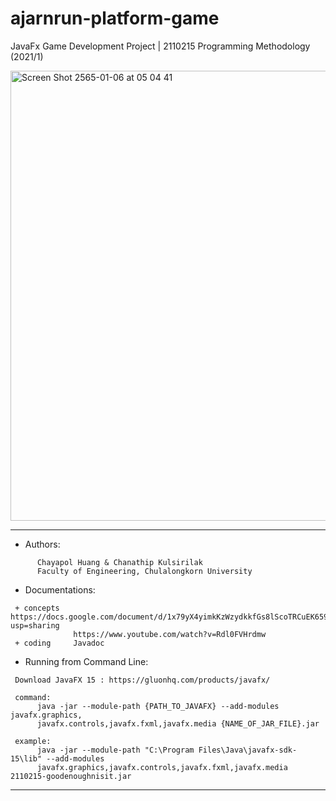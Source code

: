# ajarnrun-platform-game

JavaFx Game Development Project  | 
2110215 Programming Methodology (2021/1)

<img width="720" alt="Screen Shot 2565-01-06 at 05 04 41" src="https://user-images.githubusercontent.com/69767104/148296181-4169d73b-8f0c-45e3-8da2-f36f8a61edd5.png">


-------------------------------------------------------
* Authors:
```
      Chayapol Huang & Chanathip Kulsirilak
      Faculty of Engineering, Chulalongkorn University
```

* Documentations:
```
 + concepts   https://docs.google.com/document/d/1x79yX4yimkKzWzydkkfGs8lScoTRCuEK659uXGmUoR0/edit?usp=sharing
              https://www.youtube.com/watch?v=Rdl0FVHrdmw
 + coding     Javadoc
```

* Running from Command Line:
```
 Download JavaFX 15 : https://gluonhq.com/products/javafx/
 
 command:
      java -jar --module-path {PATH_TO_JAVAFX} --add-modules javafx.graphics,
      javafx.controls,javafx.fxml,javafx.media {NAME_OF_JAR_FILE}.jar

 example:
      java -jar --module-path "C:\Program Files\Java\javafx-sdk-15\lib" --add-modules 
      javafx.graphics,javafx.controls,javafx.fxml,javafx.media 2110215-goodenoughnisit.jar
```

-------------------------------------------------------
